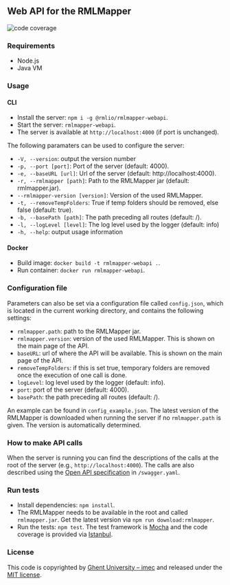 ## Web API for the RMLMapper

![code coverage](https://img.shields.io/badge/coverage-100%25-success.svg)

### Requirements
- Node.js
- Java VM

### Usage

#### CLI
- Install the server: `npm i -g @rmlio/rmlmapper-webapi`.
- Start the server: `rmlmapper-webapi`.
- The server is available at `http://localhost:4000` (if port is unchanged).

The following paramaters can be used to configure the server:

- `-V, --version`: output the version number
- `-p, --port [port]`: Port of the server (default: 4000).
- `-e, --baseURL [url]`: Url of the server (default: http://localhost:4000).
- `-r, --rmlmapper [path]`: Path to the RMLMapper jar (default: rmlmapper.jar).
- `--rmlmapper-version [version]`: Version of the used RMLMapper.
- `-t, --removeTempFolders`: True if temp folders should be removed, else false (default: true).
- `-b, --basePath [path]`: The path preceding all routes (default: /).
- `-l, --logLevel [level]`: The log level used by the logger (default: info)
 - `-h, --help`: output usage information


#### Docker
- Build image: `docker build -t rmlmapper-webapi .`.
- Run container: `docker run rmlmapper-webapi`.

### Configuration file
Parameters can also be set via a configuration file called `config.json`, 
which is located in the current working directory,
and contains the following settings:

- `rmlmapper.path`: path to the RMLMapper jar.
- `rmlmapper.version`: version of the used RMLMapper. This is shown on the main page of the API.
- `baseURL`: url of where the API will be available. This is shown on the main page of the API.
- `removeTempFolders`: if this is set true, temporary folders are removed once the execution of one call is done.
- `logLevel`: log level used by the logger (default: info).
- `port`: port of the server (default: 4000).
- `basePath`: the path preceding all routes (default: /).

An example can be found in `config_example.json`.
The latest version of the RMLMapper is downloaded when running the server if no `rmlmapper.path` is given.
The version is automatically determined.

### How to make API calls

When the server is running you can find the descriptions of the calls at the root of the server (e.g., `http://localhost:4000`).
The calls are also described using the [Open API specification](https://github.com/OAI/OpenAPI-Specification) in `/swagger.yaml`.

### Run tests

- Install dependencies: `npm install`.
- The RMLMapper needs to be available in the root and called `rmlmapper.jar`.
Get the latest version via `npm run download:rmlmapper`.
- Run the tests: `npm test`.
The test framework is [Mocha](https://mochajs.org/) and the code coverage is provided via [Istanbul](https://istanbul.js.org/).

### License

This code is copyrighted by [Ghent University – imec](http://idlab.ugent.be/) and 
released under the [MIT license](http://opensource.org/licenses/MIT).

